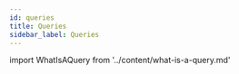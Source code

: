 ```yaml
---
id: queries
title: Queries
sidebar_label: Queries
---
```


import WhatIsAQuery from '../content/what-is-a-query.md'

<WhatIsAQuery/>
